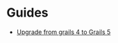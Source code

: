 # Guides
- [Upgrade from grails 4 to Grails 5](https://pandyware.github.io/grails-documentation/Upgrade%20from%20Grails%204%20to%20Grails%205.md)